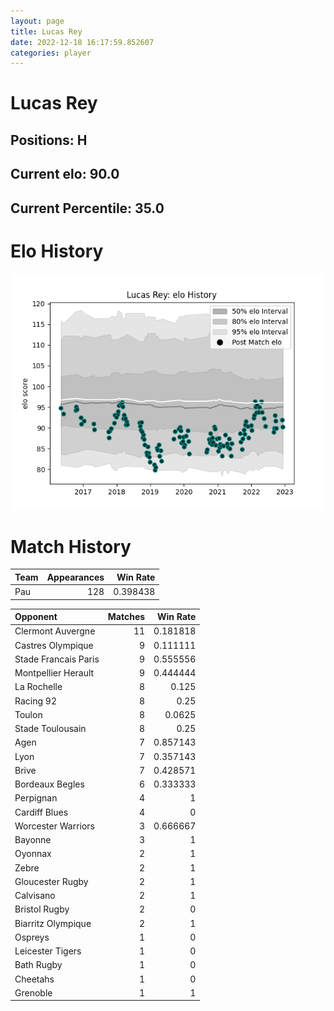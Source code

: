 ```yaml
---  
layout: page  
title: Lucas Rey  
date: 2022-12-18 16:17:59.852607  
categories: player  
---
```

# Lucas Rey

## Positions: H

## Current elo: 90.0

## Current Percentile: 35.0

# Elo History


![elo history](history_LucasRey.png)
# Match History


| Team   |   Appearances |   Win Rate |
|:-------|--------------:|-----------:|
| Pau    |           128 |   0.398438 |

| Opponent             |   Matches |   Win Rate |
|:---------------------|----------:|-----------:|
| Clermont Auvergne    |        11 |   0.181818 |
| Castres Olympique    |         9 |   0.111111 |
| Stade Francais Paris |         9 |   0.555556 |
| Montpellier Herault  |         9 |   0.444444 |
| La Rochelle          |         8 |   0.125    |
| Racing 92            |         8 |   0.25     |
| Toulon               |         8 |   0.0625   |
| Stade Toulousain     |         8 |   0.25     |
| Agen                 |         7 |   0.857143 |
| Lyon                 |         7 |   0.357143 |
| Brive                |         7 |   0.428571 |
| Bordeaux Begles      |         6 |   0.333333 |
| Perpignan            |         4 |   1        |
| Cardiff Blues        |         4 |   0        |
| Worcester Warriors   |         3 |   0.666667 |
| Bayonne              |         3 |   1        |
| Oyonnax              |         2 |   1        |
| Zebre                |         2 |   1        |
| Gloucester Rugby     |         2 |   1        |
| Calvisano            |         2 |   1        |
| Bristol Rugby        |         2 |   0        |
| Biarritz Olympique   |         2 |   1        |
| Ospreys              |         1 |   0        |
| Leicester Tigers     |         1 |   0        |
| Bath Rugby           |         1 |   0        |
| Cheetahs             |         1 |   0        |
| Grenoble             |         1 |   1        |